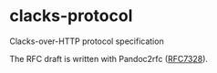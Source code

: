 # clacks-protocol
Clacks-over-HTTP protocol specification

The RFC draft is written with Pandoc2rfc ([RFC7328](http://tools.ietf.org/html/rfc7328)).
